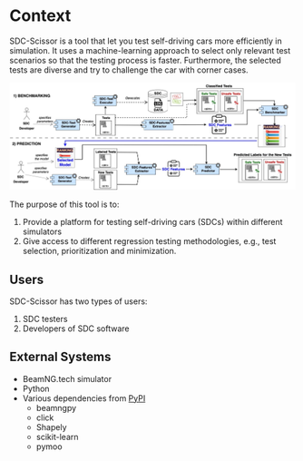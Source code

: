 # Context
SDC-Scissor is a tool that let you test self-driving cars more efficiently in simulation. It uses a machine-learning
approach to select only relevant test scenarios so that the testing process is faster. Furthermore, the selected tests
are diverse and try to challenge the car with corner cases.

![](../sdc-scissor-architecture.jpg)

The purpose of this tool is to:

1. Provide a platform for testing self-driving cars (SDCs) within different simulators
2. Give access to different regression testing methodologies, e.g., test selection, prioritization and minimization.

## Users
SDC-Scissor has two types of users:

1. SDC testers
2. Developers of SDC software

## External Systems
* BeamNG.tech simulator
* Python
* Various dependencies from [PyPI](https://pypi.org/)
  * beamngpy
  * click
  * Shapely
  * scikit-learn
  * pymoo

